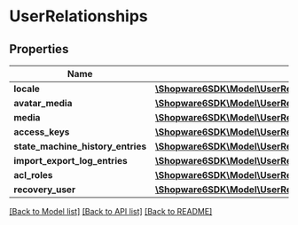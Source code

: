 # UserRelationships

## Properties
Name | Type | Description | Notes
------------ | ------------- | ------------- | -------------
**locale** | [**\Shopware6SDK\Model\UserRelationshipsLocale**](UserRelationshipsLocale.md) |  | [optional] 
**avatar_media** | [**\Shopware6SDK\Model\UserRelationshipsAvatarMedia**](UserRelationshipsAvatarMedia.md) |  | [optional] 
**media** | [**\Shopware6SDK\Model\UserRelationshipsMedia**](UserRelationshipsMedia.md) |  | [optional] 
**access_keys** | [**\Shopware6SDK\Model\UserRelationshipsAccessKeys**](UserRelationshipsAccessKeys.md) |  | [optional] 
**state_machine_history_entries** | [**\Shopware6SDK\Model\UserRelationshipsStateMachineHistoryEntries**](UserRelationshipsStateMachineHistoryEntries.md) |  | [optional] 
**import_export_log_entries** | [**\Shopware6SDK\Model\UserRelationshipsImportExportLogEntries**](UserRelationshipsImportExportLogEntries.md) |  | [optional] 
**acl_roles** | [**\Shopware6SDK\Model\UserRelationshipsAclRoles**](UserRelationshipsAclRoles.md) |  | [optional] 
**recovery_user** | [**\Shopware6SDK\Model\UserRelationshipsRecoveryUser**](UserRelationshipsRecoveryUser.md) |  | [optional] 

[[Back to Model list]](../../README.md#documentation-for-models) [[Back to API list]](../../README.md#documentation-for-api-endpoints) [[Back to README]](../../README.md)

